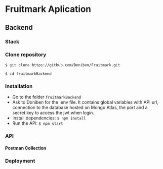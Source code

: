 # Fruitmark Aplication
## Backend

### Stack

### Clone repository

`$ git clone https://github.com/Doniben/Fruitmark.git`

`$ cd fruitmarkBackend`

### Installation

- Go to the folder `fruitmarkBackend`
- Ask to Doniben for the .env file. It contains global variables with API url, connection to the database hosted on Mongo Atlas, the port and a secret key to access the jwt when login.
- Install dependencies:
`$ npm install`
- Run the API:
`$ npm start`

### API

#### Postman Collection

### Deployment
